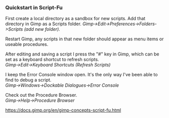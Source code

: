 ### Quickstart in Script-Fu

First create a local directory as a sandbox for new scripts. Add that directory in Gimp as a Scripts folder.
*Gimp->Edit->Preferences->Folders->Scripts (add new folder).*

Restart Gimp, any scripts in that new folder should appear as menu items
or useable procedures. 

After editing and saving a script I press the "#" key in Gimp, 
which can be set as a keyboard shortcut to refresh scripts.
\
*Gimp->Edit->Keyboard Shortcuts (Refresh Scripts)*

I keep the Error Console window open. It's the only way I've been able to find to debug a script.\
*Gimp->Windows->Dockable Dialogues->Error Console*

Check out the Procedure Browser.
\
*Gimp->Help->Procedure Browser*


https://docs.gimp.org/en/gimp-concepts-script-fu.html


